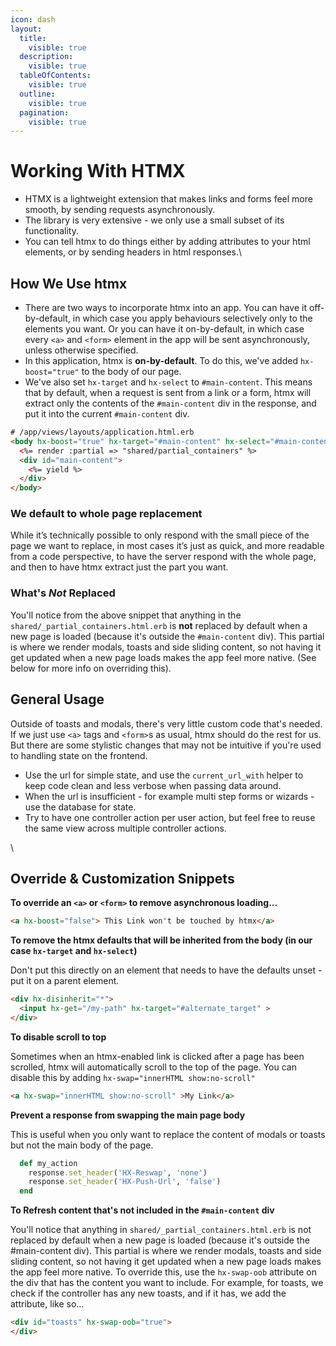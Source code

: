 ```yaml
---
icon: dash
layout:
  title:
    visible: true
  description:
    visible: true
  tableOfContents:
    visible: true
  outline:
    visible: true
  pagination:
    visible: true
---
```


# Working With HTMX

* HTMX is a lightweight extension that makes links and forms feel more smooth, by sending requests asynchronously.
* The library is very extensive - we only use a small subset of its functionality.
* You can tell htmx to do things either by adding attributes to your html elements, or by sending headers in html responses.\


## How We Use htmx

* There are two ways to incorporate htmx into an app. You can have it off-by-default, in which case you apply behaviours selectively only to the elements you want. Or you can have it on-by-default, in which case every `<a>` and `<form>` element in the app will be sent asynchronously, unless otherwise specified.
* In this application, htmx is **on-by-default**. To do this, we've added `hx-boost="true"` to the body of our page.
* We've also set `hx-target` and `hx-select` to `#main-content`. This means that by default, when a request is sent from a link or a form, htmx will extract only the contents of the `#main-content` div in the response, and put it into the current `#main-content` div.

```html
# /app/views/layouts/application.html.erb
<body hx-boost="true" hx-target="#main-content" hx-select="#main-content">
  <%= render :partial => "shared/partial_containers" %>
  <div id="main-content">
    <%= yield %>
  </div>
</body>
```

### We default to whole page replacement

While it’s technically possible to only respond with the small piece of the page we want to replace, in most cases it’s just as quick, and more readable from a code perspective, to have the server respond with the whole page, and then to have htmx extract just the part you want.

### What's _Not_ Replaced

You'll notice from the above snippet that anything in the `shared/_partial_containers.html.erb` is **not** replaced by default when a new page is loaded (because it's outside the `#main-content` div). This partial is where we render modals, toasts and side sliding content, so not having it get updated when a new page loads makes the app feel more native. (See below for more info on overriding this).

## General Usage

Outside of toasts and modals, there's very little custom code that's needed. If we just use `<a>` tags and `<form>`s as usual, htmx should do the rest for us. But there are some stylistic changes that may not be intuitive if you're used to handling state on the frontend.

* Use the url for simple state, and use the `current_url_with` helper to keep code clean and less verbose when passing data around.
* When the url is insufficient - for example multi step forms or wizards - use the database for state.
* Try to have one controller action per user action, but feel free to reuse the same view across multiple controller actions.

\


## Override & Customization Snippets

**To override an `<a>` or `<form>` to remove asynchronous loading...**

```html
<a hx-boost="false"> This Link won't be touched by htmx</a>
```

**To remove the htmx defaults that will be inherited from the body (in our case `hx-target` and `hx-select`)**

Don't put this directly on an element that needs to have the defaults unset - put it on a parent element.

```html
<div hx-disinherit="*">
  <input hx-get="/my-path" hx-target="#alternate_target" >
</div>

```

**To disable scroll to top**

Sometimes when an htmx-enabled link is clicked after a page has been scrolled, htmx will automatically scroll to the top of the page. You can disable this by adding `hx-swap="innerHTML show:no-scroll"`

```html
<a hx-swap="innerHTML show:no-scroll" >My Link</a>
```

**Prevent a response from swapping the main page body**

This is useful when you only want to replace the content of modals or toasts but not the main body of the page.

```ruby
  def my_action
    response.set_header('HX-Reswap', 'none')
    response.set_header('HX-Push-Url', 'false')
  end
```

**To Refresh content that's not included in the `#main-content` div**

You'll notice that anything in `shared/_partial_containers.html.erb` is not replaced by default when a new page is loaded (because it's outside the #main-content div). This partial is where we render modals, toasts and side sliding content, so not having it get updated when a new page loads makes the app feel more native. To override this, use the `hx-swap-oob` attribute on the div that has the content you want to include. For example, for toasts, we check if the controller has any new toasts, and if it has, we add the attribute, like so...

```html
<div id="toasts" hx-swap-oob="true">
</div>
```
